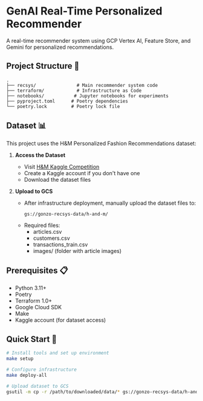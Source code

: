 # GenAI Real-Time Personalized Recommender

A real-time recommender system using GCP Vertex AI, Feature Store, and Gemini for personalized recommendations.

## Project Structure 📁

```
.
├── recsys/               # Main recommender system code
├── terraform/            # Infrastructure as Code
├── notebooks/           # Jupyter notebooks for experiments
├── pyproject.toml      # Poetry dependencies
└── poetry.lock         # Poetry lock file
```

## Dataset 📊

This project uses the H&M Personalized Fashion Recommendations dataset:

1. **Access the Dataset**
   - Visit [H&M Kaggle Competition](https://www.kaggle.com/competitions/h-and-m-personalized-fashion-recommendations/data)
   - Create a Kaggle account if you don't have one
   - Download the dataset files

2. **Upload to GCS**
   - After infrastructure deployment, manually upload the dataset files to:
     ```
     gs://gonzo-recsys-data/h-and-m/
     ```
   - Required files:
     - articles.csv
     - customers.csv
     - transactions_train.csv
     - images/ (folder with article images)

## Prerequisites 📋

- Python 3.11+
- Poetry
- Terraform 1.0+
- Google Cloud SDK
- Make
- Kaggle account (for dataset access)

## Quick Start 🚀

```bash
# Install tools and set up environment
make setup

# Configure infrastructure
make deploy-all

# Upload dataset to GCS
gsutil -m cp -r /path/to/downloaded/data/* gs://gonzo-recsys-data/h-and-m/
```

